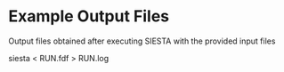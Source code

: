 # Example Output Files

Output files obtained after executing SIESTA with the provided input files

siesta < RUN.fdf > RUN.log
